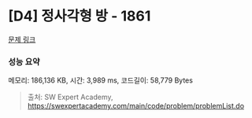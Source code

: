 # [D4] 정사각형 방 - 1861 

[문제 링크](https://swexpertacademy.com/main/code/problem/problemDetail.do?contestProbId=AV5LtJYKDzsDFAXc) 

### 성능 요약

메모리: 186,136 KB, 시간: 3,989 ms, 코드길이: 58,779 Bytes



> 출처: SW Expert Academy, https://swexpertacademy.com/main/code/problem/problemList.do
